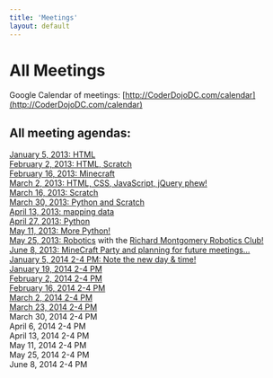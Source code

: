 ```yaml
---
title: 'Meetings'
layout: default
---
```

# All Meetings
Google Calendar of meetings: [http://CoderDojoDC.com/calendar](http://CoderDojoDC.com/calendar)
 
## All meeting agendas:

[January 5, 2013: HTML](https://docs.google.com/document/d/1t4ZuANh_BW9utijFcHQDHaU8IPNSNmiC8EDzrf_veRE/edit?usp=sharing)  
[February 2, 2013: HTML, Scratch](https://docs.google.com/document/d/1_kps5fXgeEk_woA-hFB4UPRHjGAmt4picVpC3XOSskM/edit?usp=sharing)  
[February 16, 2013: Minecraft](https://docs.google.com/document/d/1c9hEajdns3McqrfsJjqQM_ewIZyzpIkf9NQjSTQn-eQ/edit)  
[March 2, 2013: HTML, CSS, JavaScript, jQuery phew!](https://docs.google.com/document/d/1EbaTo04tZZx60w5EdmlDeE2znG0UGHtzencNnh_V9f0/edit?usp=sharing)  
[March 16, 2013: Scratch](https://docs.google.com/document/d/1Vb0tqq-fMaEk-JTlD5JfSstTP_mX1sGykC898oMhWqc/edit?usp=sharing)  
[March 30, 2013: Python and Scratch](https://docs.google.com/document/d/1-QtR-KPgApGMyVCcOK8wJK5Wft4R68TQZusz-unZbXg/edit?usp=sharing)  
[April 13, 2013: mapping data](https://docs.google.com/document/d/1kEALzkutwp5G_ZXc3GqdegBPlSSPPCU6e2ADGARkD6s/edit?usp=sharing)  
[April 27, 2013: Python](https://docs.google.com/document/d/18o5ZKUEDyPwnH_jTIomuYtrDcGQuXwIVWiUVT_6IOKA/edit)  
[May 11, 2013: More Python!](https://docs.google.com/document/d/1hrEUYrNOob_2XCe1p9QBSpbIVbxFb7gJ3MhB0MFRLpw/edit?usp=sharing)  
[May 25, 2013: Robotics](https://docs.google.com/document/d/1Cfg3ORWGFHnBDTn9MmHaIB32-bVxks9brLIGQdlBudY/edit#) with the [Richard Montgomery Robotics Club!](http://rmrobotics.weebly.com/)  
[June 8, 2013: MineCraft Party and planning for future meetings…](https://docs.google.com/document/d/1EXsDhhEW51rWUUf_Wr0EvvWBPWPWs-lAcy5qqmI0iJg/edit?usp=sharing)  
[January 5, 2014 2-4 PM: Note the new day & time!](https://docs.google.com/document/d/1YvKKVbQmdvnV6nxnsI5Ptkvy7zfba3GANU3aQKTON2k/edit)  
[January 19, 2014 2-4 PM](https://docs.google.com/document/d/1DOwrTJGXMblQ5LTR5zyWJuwwKcwFj2hTxb46zlAtVbU/edit)  
[February 2, 2014 2-4 PM](https://docs.google.com/document/d/1Mpkd9iEGepHHlXr9hram_TInx7c00inDHbueCwAAq4k/)  
[February 16, 2014 2-4 PM](https://docs.google.com/document/d/1d-6YFH_SgyNULMRvnPF6-GioCvfUanvYdrUbEklXo3g/edit)  
[March 2, 2014 2-4 PM](https://docs.google.com/document/d/1itm5xlh9oICNCMWzNC2plBsmhg7wMJ7bJrEnny-iLd4/edit?usp=sharing)  
[March 23, 2014 2-4 PM](https://docs.google.com/document/d/1t7YSYofqpPSXys0gkkaUz_WpMH5uk5kxrmNpjDr2hKc/edit#)  
March 30, 2014 2-4 PM  
April 6, 2014 2-4 PM  
April 13, 2014 2-4 PM  
May 11, 2014 2-4 PM  
May 25, 2014 2-4 PM  
June 8, 2014 2-4 PM  
